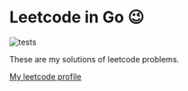 # Leetcode in Go &#128521;
![tests](https://github.com/ListenToATree/unstoppable-leetcode/actions/workflows/test.yml/badge.svg)

These are my solutions of leetcode problems.

[My leetcode profile](https://leetcode.com/mingli2020de/)
